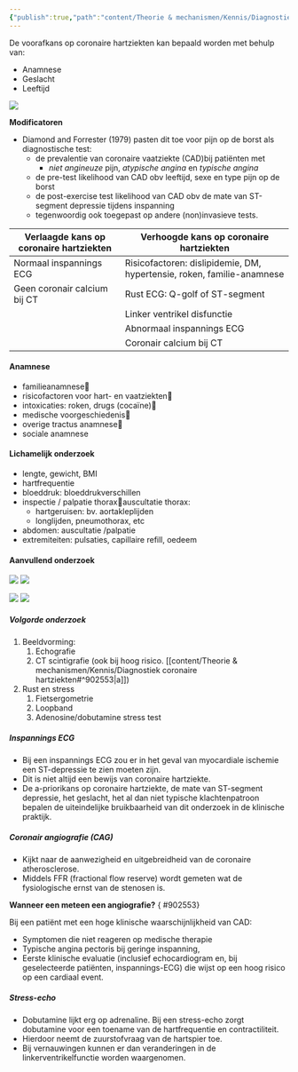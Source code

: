 ```yaml
---
{"publish":true,"path":"content/Theorie & mechanismen/Kennis/Diagnostiek coronaire hartziekten.md","permalink":"/content/theorie-and-mechanismen/kennis/diagnostiek-coronaire-hartziekten/"}
---
```


De voorafkans op coronaire hartziekten kan bepaald worden met behulp van:

-   Anamnese
-   Geslacht
-   Leeftijd

![](https://i.imgur.com/A4WomSL.png)

**Modificatoren**

- Diamond and Forrester (1979) pasten dit toe voor pijn op de borst als diagnostische test:
	- de prevalentie van coronaire vaatziekte (CAD)bij patiënten met
		- *niet angineuze* pijn, *atypische angina* en *typische angina*
	- de pre-test likelihood van CAD obv leeftijd, sexe en type pijn op de borst
	- de post-exercise test likelihood van CAD obv de mate van ST-segment depressie tijdens inspanning 
	- tegenwoordig ook toegepast op andere (non)invasieve tests. 




| Verlaagde kans op coronaire hartziekten | Verhoogde kans op coronaire hartziekten |
| --- | --- |
| Normaal inspannings ECG | Risicofactoren: dislipidemie, DM, hypertensie, roken, familie-anamnese |
| Geen coronair calcium bij CT | Rust ECG: Q-golf of ST-segment |
|  | Linker ventrikel disfunctie |
|  | Abnormaal inspannings ECG |
|  | Coronair calcium bij CT |

#### Anamnese
- familieanamnese
- risicofactoren voor hart- en vaatziekten
- intoxicaties: roken, drugs (cocaïne)
- medische voorgeschiedenis
- overige tractus anamnese
- sociale anamnese

#### Lichamelijk onderzoek
- lengte, gewicht, BMI
- hartfrequentie
- bloeddruk: bloeddrukverschillen
- inspectie / palpatie thoraxauscultatie thorax: 
	- hartgeruisen: bv. aortakleplijden
	- longlijden, pneumothorax, etc
- abdomen: auscultatie /palpatie
- extremiteiten: pulsaties, capillaire refill, oedeem




#### Aanvullend onderzoek
![](https://i.imgur.com/gfHOAEY.png)
![](https://i.imgur.com/EEmY5MN.png)

![](https://i.imgur.com/wasnioi.png)
![](https://i.imgur.com/YOI3kaO.png)

##### Volgorde onderzoek
1. Beeldvorming:
	1. Echografie
	2. CT scintigrafie (ook bij hoog risico. [[content/Theorie & mechanismen/Kennis/Diagnostiek coronaire hartziekten#^902553\|a]])
2. Rust en stress
	1. Fietsergometrie
	2. Loopband
	3. Adenosine/dobutamine stress test

##### Inspannings ECG

- Bij een inspannings ECG zou er in het geval van myocardiale ischemie een ST-depressie te zien moeten zijn.
- Dit is niet altijd een bewijs van coronaire hartziekte.
- De a-priorikans op coronaire hartziekte, de mate van ST-segment depressie, het geslacht, het al dan niet typische klachtenpatroon bepalen de uiteindelijke bruikbaarheid van dit onderzoek in de klinische praktijk.

##### Coronair angiografie (CAG)

- Kijkt naar de aanwezigheid en uitgebreidheid van de coronaire atherosclerose.
- Middels FFR (fractional flow reserve) wordt gemeten wat de fysiologische ernst van de stenosen is.

**Wanneer een meteen een angiografie?**
{ #902553}


Bij een patiënt met een hoge klinische waarschijnlijkheid van CAD:

-   Symptomen die niet reageren op medische therapie
-   Typische angina pectoris bij geringe inspanning,
-   Eerste klinische evaluatie (inclusief echocardiogram en, bij geselecteerde patiënten, inspannings-ECG) die wijst op een hoog risico op een cardiaal event.

##### Stress-echo

- Dobutamine lijkt erg op adrenaline. Bij een stress-echo zorgt dobutamine voor een toename van de hartfrequentie en contractiliteit.
- Hierdoor neemt de zuurstofvraag van de hartspier toe.
- Bij vernauwingen kunnen er dan veranderingen in de linkerventrikelfunctie worden waargenomen.